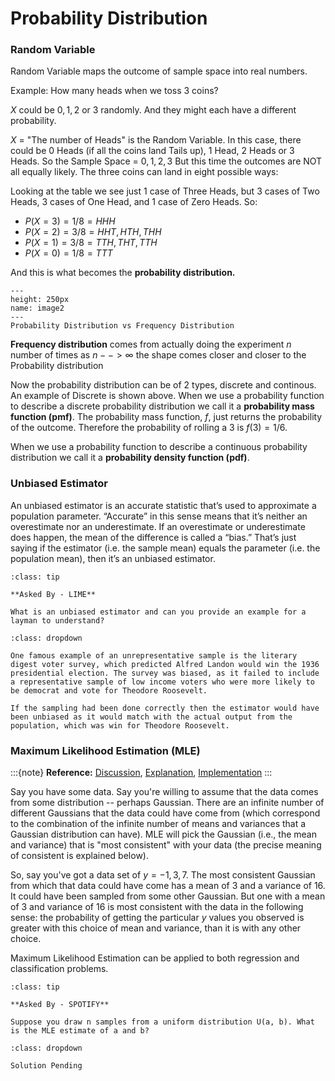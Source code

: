# Probability Distribution

### Random Variable

Random Variable maps the outcome of sample space into real numbers.

Example: How many heads when we toss 3 coins?

$X$ could be $0, 1, 2$ or $3$ randomly.
And they might each have a different probability.

$X$ = "The number of Heads" is the Random Variable.
In this case, there could be 0 Heads (if all the coins land Tails up), 1 Head, 2 Heads or 3 Heads.
So the Sample Space = ${0, 1, 2, 3}$
But this time the outcomes are NOT all equally likely. 
The three coins can land in eight possible ways:

Looking at the table we see just 1 case of Three Heads, but 3 cases of Two Heads, 3 cases of One Head, and 1 case of Zero Heads. So:
- $P(X = 3) = 1/8 = {HHH}$
- $P(X = 2) = 3/8 = {HHT,HTH,THH}$
- $P(X = 1) = 3/8 = {TTH,THT,TTH}$
- $P(X = 0) = 1/8 = {TTT}$

And this is what becomes the **probability distribution.**

```{figure} ../Statistics/images/image2.PNG
---
height: 250px
name: image2
---
Probability Distribution vs Frequency Distribution
```

**Frequency distribution** comes from actually doing the experiment $n$ number of times as $n --> \infty$ the shape comes closer and closer to the Probability distribution

Now the probability distribution can be of 2 types, discrete and continous. An example of Discrete is shown above. When we use a probability function to describe a discrete probability distribution we call it a **probability mass function (pmf)**. The probability mass function, $f$, just returns the probability of the outcome. Therefore the probability of rolling a $3$ is $f(3) = 1/6$.

When we use a probability function to describe a continuous probability distribution we call it a **probability density function (pdf)**.


### Unbiased Estimator

An unbiased estimator is an accurate statistic that’s used to approximate a population parameter. “Accurate” in this sense means that it’s neither an overestimate nor an underestimate. If an overestimate or underestimate does happen, the mean of the difference is called a “bias.” That’s just saying if the estimator (i.e. the sample mean) equals the parameter (i.e. the population mean), then it’s an unbiased estimator.

```{admonition} Problem:
:class: tip

**Asked By - LIME**

What is an unbiased estimator and can you provide an example for a layman to understand?

```

```{admonition} Solution:
:class: dropdown

One famous example of an unrepresentative sample is the literary digest voter survey, which predicted Alfred Landon would win the 1936 presidential election. The survey was biased, as it failed to include a representative sample of low income voters who were more likely to be democrat and vote for Theodore Roosevelt.

If the sampling had been done correctly then the estimator would have been unbiased as it would match with the actual output from the population, which was win for Theodore Roosevelt.
```


### Maximum Likelihood Estimation (MLE)


:::{note}
**Reference:** [Discussion](https://stats.stackexchange.com/questions/112451/maximum-likelihood-estimation-mle-in-layman-terms), [Explanation](https://www.kdnuggets.com/2019/11/probability-learning-maximum-likelihood.html), [Implementation](https://analyticsindiamag.com/maximum-likelihood-estimation-python-guide/)
:::

Say you have some data. Say you're willing to assume that the data comes from some distribution -- perhaps Gaussian. There are an infinite number of different Gaussians that the data could have come from (which correspond to the combination of the infinite number of means and variances that a Gaussian distribution can have). MLE will pick the Gaussian (i.e., the mean and variance) that is "most consistent" with your data (the precise meaning of consistent is explained below).

So, say you've got a data set of $y={−1,3,7}$. The most consistent Gaussian from which that data could have come has a mean of $3$ and a variance of $16$. It could have been sampled from some other Gaussian. But one with a mean of $3$ and variance of $16$ is most consistent with the data in the following sense: the probability of getting the particular $y$ values you observed is greater with this choice of mean and variance, than it is with any other choice.

Maximum Likelihood Estimation can be applied to both regression and classification problems.

```{admonition} Problem:
:class: tip

**Asked By - SPOTIFY**

Suppose you draw n samples from a uniform distribution U(a, b). What is the MLE estimate of a and b?

```

```{admonition} Solution:
:class: dropdown

Solution Pending

```